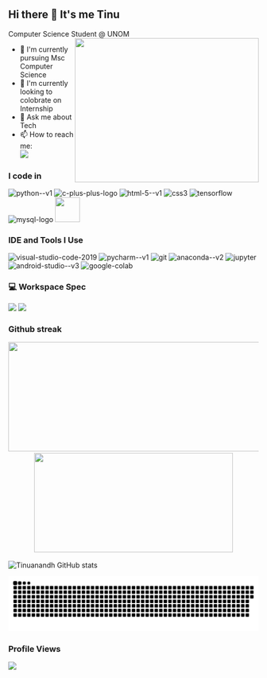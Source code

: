 ## Hi there 👋 It's me Tinu

Computer Science Student @ UNOM
<img align="right" width="370" height="290" src="https://i.pinimg.com/originals/47/f0/34/47f0342cec72b800463bf003eac1257e.gif">
- 🌱 I'm currently pursuing Msc Computer Science
- 👯 I'm currently looking to colobrate on Internship
- 💬 Ask me about Tech
- 📫 How to reach me:
<br /> [<img src="https://img.shields.io/badge/LinkedIn-0077B5?style=for-the-badge&logo=linkedin&logoColor=white" />](https://www.linkedin.com/in/tinuanandh-n-773144245)

### I code in
<img width="48" height="48" src="https://img.icons8.com/color/48/python--v1.png" alt="python--v1"/> <img width="48" height="48" src="https://img.icons8.com/color/48/c-plus-plus-logo.png" alt="c-plus-plus-logo"/> <img width="48" height="48" src="https://img.icons8.com/color/48/html-5--v1.png" alt="html-5--v1"/> <img width="48" height="48" src="https://img.icons8.com/color/48/css3.png" alt="css3"/> <img width="48" height="48" src="https://img.icons8.com/color/48/tensorflow.png" alt="tensorflow"/> <img width="48" height="48" src="https://img.icons8.com/color/48/mysql-logo.png" alt="mysql-logo"/> <img height="50" width="50" src="https://img.icons8.com/fluent/48/000000/arduino.png"/>

### IDE and Tools I Use
<img width="48" height="48" src="https://img.icons8.com/fluency/48/visual-studio-code-2019.png" alt="visual-studio-code-2019"/> <img width="48" height="48" src="https://img.icons8.com/color/48/pycharm--v1.png" alt="pycharm--v1"/> <img width="48" height="48" src="https://img.icons8.com/color/48/git.png" alt="git"/> <img width="48" height="48" src="https://img.icons8.com/fluency/48/anaconda--v2.png" alt="anaconda--v2"/> <img width="48" height="48" src="https://img.icons8.com/fluency/48/jupyter.png" alt="jupyter"/> <img width="48" height="48" src="https://img.icons8.com/color/48/android-studio--v3.png" alt="android-studio--v3"/> <img width="48" height="48" src="https://img.icons8.com/color/48/google-colab.png" alt="google-colab"/>

### 💻 Workspace Spec
<img height="30" src="https://img.shields.io/badge/AMD-Ryzen_5_4600H-ED1C24?style=for-the-badge&logo=amd&logoColor=white"/> <img height="30" src="https://img.shields.io/badge/NVIDIA-GTX1650-76B900?style=for-the-badge&logo=nvidia&logoColor=white"/>  

### Github streak
<p align="center">
  <img width="800" height="220" src="https://streak-stats.demolab.com?user=Tinuanandh&theme=highcontrast&hide_border=true&border_radius=5&card_width=800">
  
  <img width="400" height="200" src="https://github-readme-stats.vercel.app/api/top-langs/?username=Tinuanandh&size_weight=0.15&count_weight=0.5&layout=compact&theme=vision-friendly-dark">
</p>

![Tinuanandh GitHub stats](https://github-readme-stats.vercel.app/api?username=Tinuanandh-r&theme=dark&show_icons=true&&hide=issues,contribs)


<p align="center">
 <img width="1000" src="github-snake.svg" alt="snake"/>
</p>

### Profile Views
![](https://komarev.com/ghpvc/?username=Tinuanandh)


